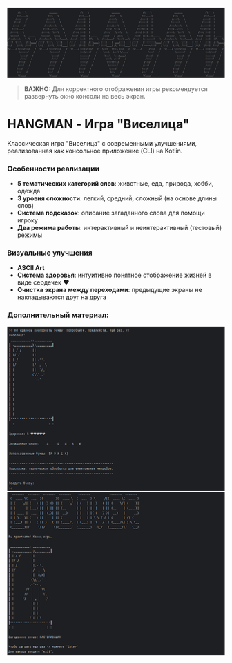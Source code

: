 ![Надпись HANGMAN](doc/onboarding-screen.png)

> **ВАЖНО:** Для корректного отображения игры рекомендуется развернуть окно консоли на весь экран.

# HANGMAN - Игра "Виселица"

Классическая игра "Виселица" с современными улучшениями, реализованная как консольное приложение (CLI) на Kotlin.

### Особенности реализации
- **5 тематических категорий слов**: животные, еда, природа, хобби, одежда
- **3 уровня сложности**: легкий, средний, сложный (на основе длины слов)
- **Система подсказок**: описание загаданного слова для помощи игроку
- **Два режима работы**: интерактивный и неинтерактивный (тестовый) режимы

### Визуальные улучшения
- **ASCII Art**
- **Система здоровья**: интуитивно понятное отображение жизней в виде сердечек ❤
- **Очистка экрана между переходами**: предыдущие экраны не накладываются друг на друга

### Дополнительный материал:
![Игровой процесс](doc/game-process-screen.png)
![Экран проигрыша](doc/gameover-screen.png)
